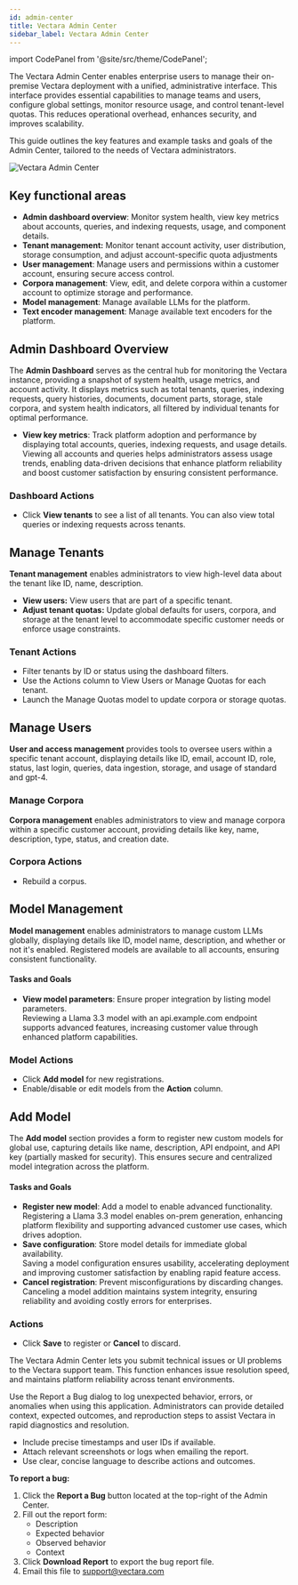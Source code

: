 ```yaml
---
id: admin-center
title: Vectara Admin Center
sidebar_label: Vectara Admin Center
---
```


import CodePanel from '@site/src/theme/CodePanel';


The Vectara Admin Center enables enterprise users to manage their on-premise 
Vectara deployment with a unified, administrative interface. This interface 
provides essential capabilities to manage teams and users, configure global 
settings, monitor resource usage, and control tenant-level quotas. This 
reduces operational overhead, enhances security, and improves scalability.

This guide outlines the key features and example tasks and goals of the Admin 
Center, tailored to the needs of Vectara administrators.

![Vectara Admin Center](/img/admin-center-dashboard.png)

## Key functional areas

* **Admin dashboard overview**: Monitor system health, view key metrics about 
  accounts, queries, and indexing requests, usage, and component details.
* **Tenant management:** Monitor tenant account activity, user distribution, 
  storage consumption, and adjust account-specific quota adjustments
* **User management**: Manage users and permissions within a customer account, 
  ensuring secure access control.
* **Corpora management**: View, edit, and delete corpora within a customer account to 
  optimize storage and performance.
* **Model management**: Manage available LLMs for the platform.
* **Text encoder management**: Manage available text encoders for the platform.


## Admin Dashboard Overview

The **Admin Dashboard** serves as the central hub for monitoring the Vectara 
instance, providing a snapshot of system health, usage metrics, and account 
activity. It displays metrics such as total tenants, queries, indexing 
requests, query histories, documents, document parts, storage, stale corpora, 
and system health indicators, all filtered by individual tenants for optimal performance.

* **View key metrics**: Track platform adoption and performance by displaying total 
  accounts, queries, indexing requests, and usage details.  
Viewing all accounts and queries helps administrators assess usage trends, enabling 
data-driven decisions that enhance platform reliability and boost customer 
satisfaction by ensuring consistent performance.


### Dashboard Actions

* Click **View tenants** to see a list of all tenants. You can also view total 
  queries or indexing requests across tenants.

## Manage Tenants

**Tenant management** enables administrators to view high-level data about the tenant 
like ID, name, description.

* **View users:** View users that are part of a specific tenant.
* **Adjust tenant quotas:** Update global defaults for users, corpora, and storage 
  at the tenant level to accommodate specific customer needs or enforce usage 
  constraints.


### Tenant Actions

* Filter tenants by ID or status using the dashboard filters.
* Use the Actions column to View Users or Manage Quotas for each tenant.
* Launch the Manage Quotas model to update corpora or storage quotas.


## Manage Users

**User and access management** provides tools to oversee users within a specific 
tenant account, displaying details like ID, email, account ID, role, status, 
last login, queries, data ingestion, storage, and usage of standard and gpt-4.

### Manage Corpora

**Corpora management** enables administrators to view and manage corpora within 
a specific customer account, providing details like key, name, description, 
type, status, and creation date.

### Corpora Actions

* Rebuild a corpus.


## Model Management

**Model management** enables administrators to manage custom LLMs globally, displaying 
details like ID, model name, description, and whether or not it's enabled. 
Registered models are available to all accounts, ensuring consistent functionality.

#### Tasks and Goals

* **View model parameters**: Ensure proper integration by listing model parameters.  
Reviewing a Llama 3.3 model with an api.example.com endpoint supports advanced 
features, increasing customer value through enhanced platform capabilities.


### Model Actions

* Click **Add model** for new registrations.
* Enable/disable or edit models from the **Action** column.

## Add Model

The **Add model** section provides a form to register new custom models for global use, 
capturing details like name, description, API endpoint, and API key (partially masked 
for security). This ensures secure and centralized model integration across the platform.

#### Tasks and Goals

* **Register new model**: Add a model to enable advanced functionality.  
Registering a Llama 3.3 model enables on-prem generation, enhancing platform 
flexibility and supporting advanced customer use cases, which drives adoption.
* **Save configuration**: Store model details for immediate global availability.  
Saving a model configuration ensures usability, accelerating deployment and improving 
customer satisfaction by enabling rapid feature access.
* **Cancel registration**: Prevent misconfigurations by discarding changes.  
Canceling a model addition maintains system integrity, ensuring reliability 
and avoiding costly errors for enterprises.


### Actions

* Click **Save** to register or **Cancel** to discard.

The Vectara Admin Center lets you submit technical issues or UI problems to the 
Vectara support team. This function enhances issue resolution speed, and 
maintains platform reliability across tenant environments.

Use the Report a Bug dialog to log unexpected behavior, errors, or anomalies 
when using this application. Administrators can provide detailed context, 
expected outcomes, and reproduction steps to assist Vectara in rapid diagnostics and resolution.

* Include precise timestamps and user IDs if available.
* Attach relevant screenshots or logs when emailing the report.
* Use clear, concise language to describe actions and outcomes.

**To report a bug:**

1. Click the **Report a Bug** button located at the top-right of the Admin Center.
2. Fill out the report form:
    * Description
    * Expected behavior
    * Observed behavior
    * Context
3. Click **Download Report** to export the bug report file.
4. Email this file to support@vectara.com

